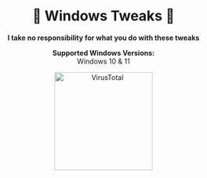 <!DOCTYPE html>
<html lang="en">
<head>
    <meta charset="UTF-8">
    <meta name="viewport" content="width=device-width, initial-scale=1.0">
</head>
<body>

<h1 align="center">🚀 Windows Tweaks 🚀</h1>

<p align="center">
  <strong>I take no responsibility for what you do with these tweaks</strong>
</p>

<p align="center">
  <strong>Supported Windows Versions:</strong><br>
  Windows 10 & 11
</p>

<p align="center">
  <a href="https://www.virustotal.com/gui/file/a821d9f787193fa3a0b058a2e4de387b04103141ace769e065b5aba8501799ae?nocache=1" target="_blank">
    <img src="https://softlist.pl/upload/resize_cache/iblock/172/7c6mzdai99gso9cj1e9do8utk54lp3oq/219_219_140cd750bba9870f18aada2478b24840a/VirusTotal-Intelligence.png" alt="VirusTotal" width="200">
  </a>
</p>

</body>
</html>
